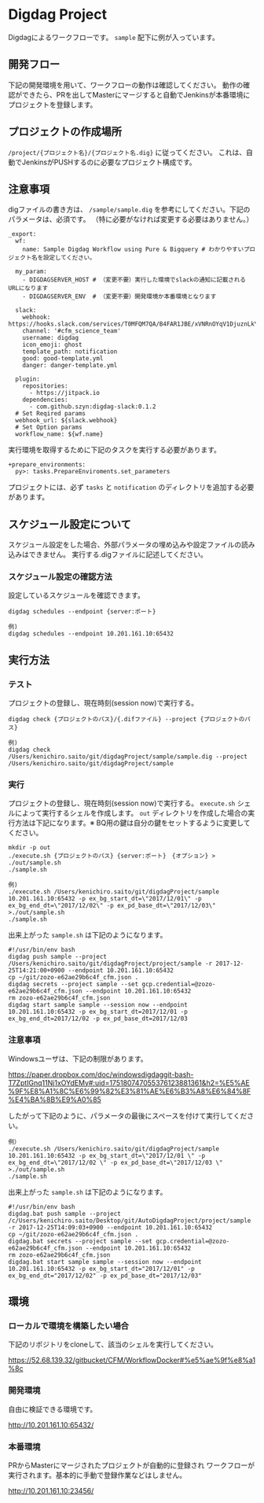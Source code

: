 # Digdag Project

Digdagによるワークフローです。 `sample` 配下に例が入っています。

## 開発フロー

下記の開発環境を用いて、ワークフローの動作は確認してください。
動作の確認ができたら、PRを出してMasterにマージすると自動でJenkinsが本番環境にプロジェクトを登録します。

## プロジェクトの作成場所

`/project/{プロジェクト名}/{プロジェクト名.dig}` に従ってください。
これは、自動でJenkinsがPUSHするのに必要なプロジェクト構成です。

## 注意事項

digファイルの書き方は、 `/sample/sample.dig` を参考にしてください。下記のパラメータは、必須です。
（特に必要がなければ変更する必要はありません。）

```aidl
_export:
  wf:
    name: Sample Digdag Workflow using Pure & Bigquery # わかりやすいプロジェクト名を設定してください。

  my_param:
    - DIGDAGSERVER_HOST # （変更不要）実行した環境でslackの通知に記載されるURLになります 
    - DIGDAGSERVER_ENV  # （変更不要）開発環境か本番環境となります

  slack:
    webhook: https://hooks.slack.com/services/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
    channel: '#cfm_science_team'
    username: digdag
    icon_emoji: ghost
    template_path: notification
    good: good-template.yml
    danger: danger-template.yml

  plugin:
    repositories:
      - https://jitpack.io
    dependencies:
      - com.github.szyn:digdag-slack:0.1.2
  # Set Reqired params
  webhook_url: ${slack.webhook}
  # Set Option params
  workflow_name: ${wf.name}
```

実行環境を取得するために下記のタスクを実行する必要があります。

```aidl
+prepare_environments:
  py>: tasks.PrepareEnviroments.set_parameters
```

プロジェクトには、必ず `tasks` と `notification` のディレクトリを追加する必要があります。

## スケジュール設定について

スケジュール設定をした場合、外部パラメータの埋め込みや設定ファイルの読み込みはできません。
実行する.digファイルに記述してください。

### スケジュール設定の確認方法

設定しているスケジュールを確認できます。

```aidl
digdag schedules --endpoint {server:ポート}

例)
digdag schedules --endpoint 10.201.161.10:65432
```


## 実行方法

### テスト

プロジェクトの登録し、現在時刻(session now)で実行する。

```aidl
digdag check {プロジェクトのパス}/{.difファイル} --project {プロジェクトのパス}

例)
digdag check /Users/kenichiro.saito/git/digdagProject/sample/sample.dig --project /Users/kenichiro.saito/git/digdagProject/sample
```

### 実行

プロジェクトの登録し、現在時刻(session now)で実行する。 `execute.sh` シェルによって実行するシェルを作成します。
`out` ディレクトリを作成した場合の実行方法は下記になります。※ BQ用の鍵は自分の鍵をセットするように変更してください。

```aidl
mkdir -p out
./execute.sh {プロジェクトのパス} {server:ポート}　{オプション} > ./out/sample.sh
./sample.sh

例)
./execute.sh /Users/kenichiro.saito/git/digdagProject/sample 10.201.161.10:65432 -p ex_bg_start_dt=\"2017/12/01\" -p ex_bg_end_dt=\"2017/12/02\" -p ex_pd_base_dt=\"2017/12/03\" >./out/sample.sh
./sample.sh 
```

出来上がった `sample.sh` は下記のようになります。

```aidl
#!/usr/bin/env bash
digdag push sample --project /Users/kenichiro.saito/git/digdagProject/project/sample -r 2017-12-25T14:21:00+0900 --endpoint 10.201.161.10:65432
cp ~/git/zozo-e62ae29b6c4f_cfm.json .
digdag secrets --project sample --set gcp.credential=@zozo-e62ae29b6c4f_cfm.json --endpoint 10.201.161.10:65432
rm zozo-e62ae29b6c4f_cfm.json
digdag start sample sample --session now --endpoint 10.201.161.10:65432 -p ex_bg_start_dt=2017/12/01 -p ex_bg_end_dt=2017/12/02 -p ex_pd_base_dt=2017/12/03
```

### 注意事項

Windowsユーザは、下記の制限があります。

https://paper.dropbox.com/doc/windowsdigdaggit-bash-T7ZptIGnq11Nj1xOYdEMy#:uid=175180747055376123881361&h2=%E5%AE%9F%E8%A1%8C%E6%99%82%E3%81%AE%E6%B3%A8%E6%84%8F%E4%BA%8B%E9%A0%85

したがって下記のように、パラメータの最後にスペースを付けて実行してください。

```aidl
例）
./execute.sh /Users/kenichiro.saito/git/digdagProject/sample 10.201.161.10:65432 -p ex_bg_start_dt=\"2017/12/01 \" -p ex_bg_end_dt=\"2017/12/02 \" -p ex_pd_base_dt=\"2017/12/03 \" >./out/sample.sh
./sample.sh 
```

出来上がった `sample.sh` は下記のようになります。
```aidl
#!/usr/bin/env bash
digdag.bat push sample --project /c/Users/kenichiro.saito/Desktop/git/AutoDigdagProject/project/sample -r 2017-12-25T14:09:03+0900 --endpoint 10.201.161.10:65432
cp ~/git/zozo-e62ae29b6c4f_cfm.json .
digdag.bat secrets --project sample --set gcp.credential=@zozo-e62ae29b6c4f_cfm.json --endpoint 10.201.161.10:65432
rm zozo-e62ae29b6c4f_cfm.json
digdag.bat start sample sample --session now --endpoint 10.201.161.10:65432 -p ex_bg_start_dt="2017/12/01" -p ex_bg_end_dt="2017/12/02" -p ex_pd_base_dt="2017/12/03"
```

## 環境

### ローカルで環境を構築したい場合

下記のリポジトリをcloneして、該当のシェルを実行してください。

https://52.68.139.32/gitbucket/CFM/WorkflowDocker#%e5%ae%9f%e8%a1%8c

### 開発環境

自由に検証できる環境です。

http://10.201.161.10:65432/

### 本番環境

PRからMasterにマージされたプロジェクトが自動的に登録され
ワークフローが実行されます。基本的に手動で登録作業などはしません。

http://10.201.161.10:23456/